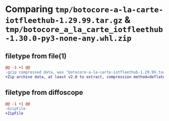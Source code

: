 # Comparing `tmp/botocore-a-la-carte-iotfleethub-1.29.99.tar.gz` & `tmp/botocore_a_la_carte_iotfleethub-1.30.0-py3-none-any.whl.zip`

## filetype from file(1)

```diff
@@ -1 +1 @@
-gzip compressed data, was "botocore-a-la-carte-iotfleethub-1.29.99.tar", last modified: Sat Mar 25 01:22:43 2023, max compression
+Zip archive data, at least v2.0 to extract, compression method=deflate
```

## filetype from diffoscope

```diff
@@ -1 +1 @@
-GzipFile
+ZipFile
```

